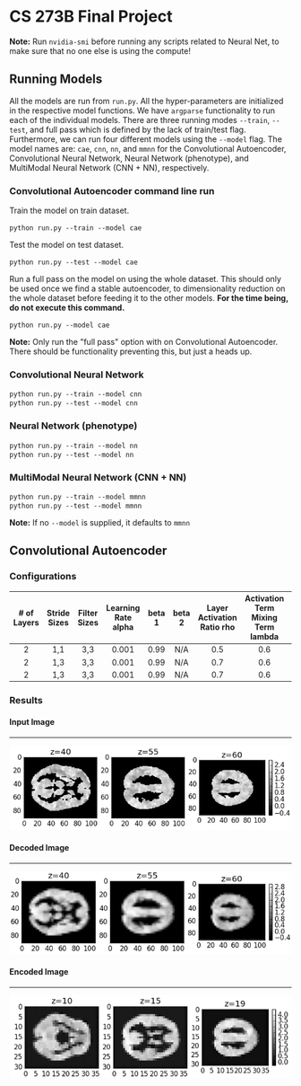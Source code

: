 # CS 273B Final Project

**Note:** Run `nvidia-smi` before running any scripts related to Neural Net, to make sure that no one else is using the compute!

## Running Models
All the models are run from `run.py`. All the hyper-parameters are initialized in the respective model functions. We have `argparse` functionality to run each of the individual models. There are three running modes `--train`, `--test`, and full pass which is defined by the lack of train/test flag. Furthermore, we can run four different models using the `--model` flag. The model names are: `cae`, `cnn`, `nn`, and `mmnn` for the Convolutional Autoencoder, Convolutional Neural Network, Neural Network (phenotype), and MultiModal Neural Network (CNN + NN), respectively.

### Convolutional Autoencoder command line run

Train the model on train dataset.
```
python run.py --train --model cae
```

Test the model on test dataset.
```
python run.py --test --model cae
```

Run a full pass on the model on using the whole dataset. This should only be used once we find a stable autoencoder, to dimensionality reduction on the whole dataset before feeding it to the other models. **For the time being, do not execute this command.**
```
python run.py --model cae
```

**Note:** Only run the "full pass" option with on Convolutional Autoencoder. There should be functionality preventing this, but just a heads up.

### Convolutional Neural Network

```
python run.py --train --model cnn
python run.py --test --model cnn
```

### Neural Network (phenotype)

```
python run.py --train --model nn
python run.py --test --model nn
```

### MultiModal Neural Network (CNN + NN)

```
python run.py --train --model mmnn
python run.py --test --model mmnn
```

**Note:** If no `--model` is supplied, it defaults to `mmnn`

## Convolutional Autoencoder

### Configurations

| \# of Layers  | Stride Sizes | Filter Sizes | Learning Rate alpha | beta 1 | beta 2 | Layer Activation Ratio rho | Activation Term Mixing Term lambda | Optimizer | Batch Norm |
|:-:|:-:|:-:|:-:|:-:|:-:|:-:|:-:|:-:|:-:|
| 2 | 1,1 | 3,3 | 0.001 | 0.99 | N/A | 0.5 | 0.6 | Rmsprop | No |
| 2 | 1,3 | 3,3 | 0.001 | 0.99 | N/A | 0.7 | 0.6 | Rmsprop | No |
| 2 | 1,3 | 3,3 | 0.001 | 0.99 | N/A | 0.7 | 0.6 | Rmsprop | Yes|

### Results
#### Input Image
----------------
![inputImage](images/inputImage.png?raw=true "Input Image")
#### Decoded Image
------------------
![decodedImage](images/decodedImage.png?raw=true "Decoded Image")
#### Encoded Image
------------------
![encodedImage](images/encodedImage.png?raw=true "Encoded Image")